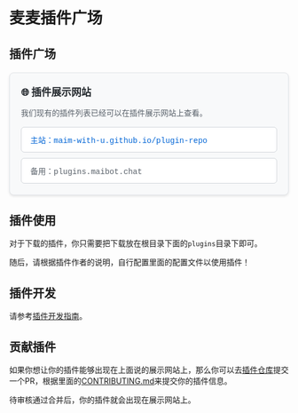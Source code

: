 # 麦麦插件广场

## 插件广场

<div class="plugin-website-card">
  <div class="card-header">
    <h3>🌐 插件展示网站</h3>
  </div>
  <div class="card-content">
    <p>我们现有的插件列表已经可以在插件展示网站上查看。</p>
    <div class="website-links">
      <a href="https://maim-with-u.github.io/plugin-repo" class="primary-link" target="_blank">
        <span class="link-text">主站：maim-with-u.github.io/plugin-repo</span>
      </a>
      <a href="https://plugins.maibot.chat" class="backup-link" target="_blank">
        <span class="link-text">备用：plugins.maibot.chat</span>
      </a>
    </div>
  </div>
</div>

<style>
.plugin-website-card {
  border: 1px solid #e1e4e8;
  border-radius: 8px;
  padding: 20px;
  margin: 20px 0;
  background: #f8f9fa;
  box-shadow: 0 2px 4px rgba(0,0,0,0.1);
}

.card-header h3 {
  margin: 0 0 15px 0;
  color: #24292e;
  font-size: 18px;
}

.card-content p {
  margin: 0 0 15px 0;
  color: #586069;
  line-height: 1.5;
}

.website-links {
  display: flex;
  flex-direction: column;
  gap: 10px;
}

.primary-link, .backup-link {
  padding: 12px 16px;
  background: white;
  border: 1px solid #d1d5da;
  border-radius: 6px;
  transition: all 0.2s ease;
  text-decoration: none;
  display: block;
  cursor: pointer;
}

.primary-link:hover, .backup-link:hover {
  border-color: #0366d6;
  box-shadow: 0 0 0 3px rgba(3, 102, 214, 0.1);
}

.link-text {
  color: #24292e;
  font-family: 'SFMono-Regular', Consolas, 'Liberation Mono', Menlo, monospace;
  font-size: 14px;
  text-decoration: none;
}

.primary-link .link-text {
  color: #0366d6;
}

.backup-link .link-text {
  color: #586069;
}
</style>

## 插件使用
对于下载的插件，你只需要把下载放在根目录下面的`plugins`目录下即可。

随后，请根据插件作者的说明，自行配置里面的配置文件以使用插件！

## 插件开发
请参考[插件开发指南](/develop/plugin_develop/)。

## 贡献插件
如果你想让你的插件能够出现在上面说的展示网站上，那么你可以去[插件仓库](https://github.com/Maim-with-u/plugin-repo)提交一个PR，根据里面的[CONTRIBUTING.md](https://github.com/MaiM-with-u/plugin-repo/blob/main/CONTRIBUTING.md)来提交你的插件信息。

待审核通过合并后，你的插件就会出现在展示网站上。